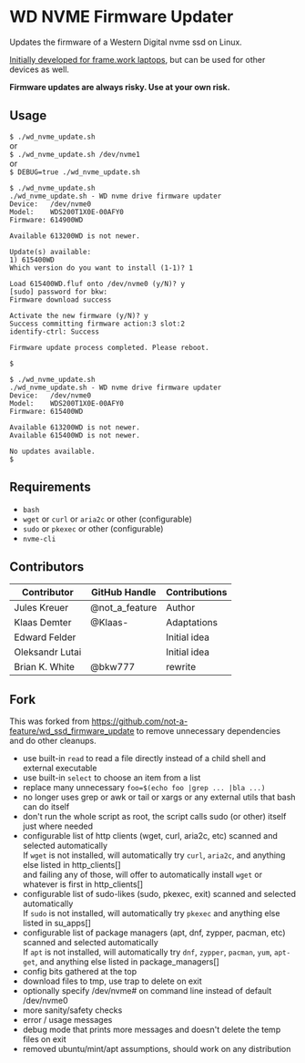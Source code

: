 # WD NVME Firmware Updater

Updates the firmware of a Western Digital nvme ssd on Linux.

[Initially developed for frame.work laptops](https://community.frame.work/t/western-digital-drive-update-guide-without-windows-wd-dashboard/20616), but can be used for other devices as well.

**Firmware updates are always risky. Use at your own risk.**

## Usage

`$ ./wd_nvme_update.sh`  
or  
`$ ./wd_nvme_update.sh /dev/nvme1`  
or  
`$ DEBUG=true ./wd_nvme_update.sh`


```
$ ./wd_nvme_update.sh
./wd_nvme_update.sh - WD nvme drive firmware updater
Device:   /dev/nvme0
Model:    WDS200T1X0E-00AFY0
Firmware: 614900WD

Available 613200WD is not newer.

Update(s) available:
1) 615400WD
Which version do you want to install (1-1)? 1

Load 615400WD.fluf onto /dev/nvme0 (y/N)? y
[sudo] password for bkw: 
Firmware download success

Activate the new firmware (y/N)? y
Success committing firmware action:3 slot:2
identify-ctrl: Success

Firmware update process completed. Please reboot.

$ 

```


```
$ ./wd_nvme_update.sh
./wd_nvme_update.sh - WD nvme drive firmware updater
Device:   /dev/nvme0
Model:    WDS200T1X0E-00AFY0
Firmware: 615400WD

Available 613200WD is not newer.
Available 615400WD is not newer.

No updates available.
$ 
```

## Requirements

- `bash`
- `wget` or `curl` or `aria2c` or other (configurable)
- `sudo` or `pkexec` or other (configurable)
- `nvme-cli`

## Contributors

| Contributor        | GitHub Handle   | Contributions   |
| ------------------ | --------------- | --------------- |
| Jules Kreuer       | @not_a_feature  | Author          |
| Klaas Demter       | @Klaas-         | Adaptations     |
| Edward Felder      |                 | Initial idea    |
| Oleksandr Lutai    |                 | Initial idea    |
| Brian K. White     | @bkw777         | rewrite         |

## Fork
This was forked from https://github.com/not-a-feature/wd_ssd_firmware_update to remove unnecessary dependencies and do other cleanups.  
- use built-in `read` to read a file directly instead of a child shell and external executable
- use built-in `select` to choose an item from a list
- replace many unnecessary `foo=$(echo foo |grep ... |bla ...)`
- no longer uses grep or awk or tail or xargs or any external utils that bash can do itself
- don't run the whole script as root, the script calls sudo (or other) itself just where needed
- configurable list of http clients (wget, curl, aria2c, etc) scanned and selected automatically  
  If `wget` is not installed, will automatically try `curl`, `aria2c`, and anything else listed in http_clients\[\]  
  and failing any of those, will offer to automatically install `wget` or whatever is first in http_clients\[\]
- configurable list of sudo-likes (sudo, pkexec, exit) scanned and selected automatically  
  If `sudo` is not installed, will automatically try `pkexec` and anything else listed in su_apps\[\]
- configurable list of package managers (apt, dnf, zypper, pacman, etc) scanned and selected automatically  
  If `apt` is not installed, will automatically try `dnf`, `zypper`, `pacman`, `yum`, `apt-get`, and anything else listed in package_managers\[\]
- config bits gathered at the top
- download files to tmp, use trap to delete on exit
- optionally specify /dev/nvme# on command line instead of default /dev/nvme0
- more sanity/safety checks
- error / usage messages
- debug mode that prints more messages and doesn't delete the temp files on exit
- removed ubuntu/mint/apt assumptions, should work on any distribution
